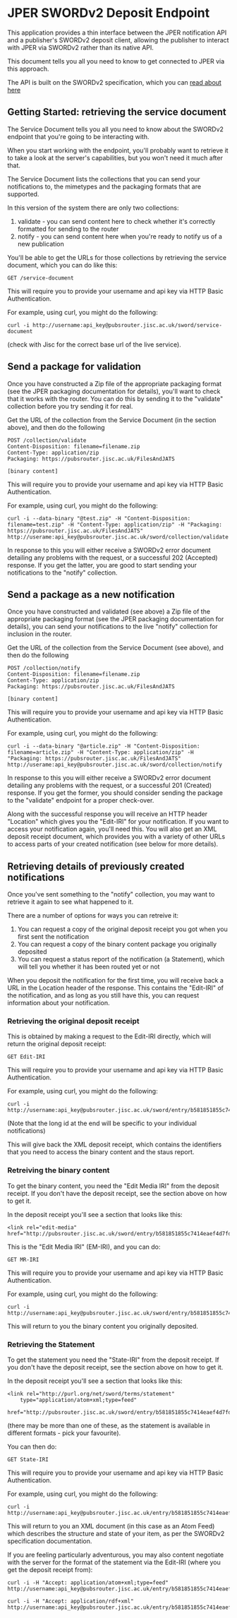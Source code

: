 # JPER SWORDv2 Deposit Endpoint

This application provides a thin interface between the JPER notification API and a publisher's SWORDv2 deposit 
client, allowing the publisher to interact with JPER via SWORDv2 rather than its native API.

This document tells you all you need to know to get connected to JPER via this approach.

The API is built on the SWORDv2 specification, which you can [read about here](http://swordapp.github.io/SWORDv2-Profile/SWORDProfile.html)

## Getting Started: retrieving the service document

The Service Document tells you all you need to know about the SWORDv2 endpoint that you're going to be interacting with.

When you start working with the endpoint, you'll probably want to retrieve it to take a look at the server's capabilities,
but you won't need it much after that.

The Service Document lists the collections that you can send your notifications to, the mimetypes and the packaging formats
that are supported.

In this version of the system there are only two collections:

1. validate - you can send content here to check whether it's correctly formatted for sending to the router
2. notify - you can send content here when you're ready to notify us of a new publication

You'll be able to get the URLs for those collections by retrieving the service document, which you can do like this:

    GET /service-document

This will require you to provide your username and api key via HTTP Basic Authentication.

For example, using curl, you might do the following:

    curl -i http://username:api_key@pubsrouter.jisc.ac.uk/sword/service-document

(check with Jisc for the correct base url of the live service).

## Send a package for validation

Once you have constructed a Zip file of the appropriate packaging format (see the JPER packaging documentation for details),
you'll want to check that it works with the router.  You can do this by sending it to the "validate" collection before you
try sending it for real.

Get the URL of the collection from the Service Document (in the section above), and then do the following

    POST /collection/validate
    Content-Disposition: filename=filename.zip
    Content-Type: application/zip
    Packaging: https://pubsrouter.jisc.ac.uk/FilesAndJATS
    
    [binary content]

This will require you to provide your username and api key via HTTP Basic Authentication.

For example, using curl, you might do the following:

    curl -i --data-binary "@test.zip" -H "Content-Disposition: filename=test.zip" -H "Content-Type: application/zip" -H "Packaging: https://pubsrouter.jisc.ac.uk/FilesAndJATS" http://userame:api_key@pubsrouter.jisc.ac.uk/sword/collection/validate

In response to this you will either receive a SWORDv2 error document detailing any problems with the request, or a
successful 202 (Accepted) response.  If you get the latter, you are good to start sending your notifications to the "notify"
collection.

## Send a package as a new notification

Once you have constructed and validated (see above) a  Zip file of the appropriate packaging format (see the JPER packaging documentation for details),
you can send your notifications to the live "notify" collection for inclusion in the router.

Get the URL of the collection from the Service Document (see above), and then do the following

    POST /collection/notify
    Content-Disposition: filename=filename.zip
    Content-Type: application/zip
    Packaging: https://pubsrouter.jisc.ac.uk/FilesAndJATS
    
    [binary content]

This will require you to provide your username and api key via HTTP Basic Authentication.

For example, using curl, you might do the following:

    curl -i --data-binary "@article.zip" -H "Content-Disposition: filename=article.zip" -H "Content-Type: application/zip" -H "Packaging: https://pubsrouter.jisc.ac.uk/FilesAndJATS" http://userame:api_key@pubsrouter.jisc.ac.uk/sword/collection/notify

In response to this you will either receive a SWORDv2 error document detailing any problems with the request, or a
successful 201 (Created) response.  If you get the former, you should consider sending the package to the "validate"
endpoint for a proper check-over.

Along with the successful response you will receive an HTTP header "Location" which gives you the "Edit-IRI" for your
notification.  If you want to access your notification again, you'll need this.  You will also get an XML deposit receipt
document, which provides you with a variety of other URLs to access parts of your created notification (see below for more
details).


## Retrieving details of previously created notifications

Once you've sent something to the "notify" collection, you may want to retrieve it again to see what happened to it.

There are a number of options for ways you can retreive it:

1. You can request a copy of the original deposit receipt you got when you first sent the notification
2. You can request a copy of the binary content package you originally deposited
3. You can request a status report of the notification (a Statement), which will tell you whether it has been routed yet or not

When you deposit the notification for the first time, you will receive back a URL in the Location header of the response.
This contains the "Edit-IRI" of the notification, and as long as you still have this, you can request information about
your notification.

### Retrieving the original deposit receipt

This is obtained by making a request to the Edit-IRI directly, which will return the original deposit receipt:

    GET Edit-IRI
    
This will require you to provide your username and api key via HTTP Basic Authentication.

For example, using curl, you might do the following:

    curl -i http://username:api_key@pubsrouter.jisc.ac.uk/sword/entry/b581851855c7414eaef4d7fd3f49ed50

(Note that the long id at the end will be specific to your individual notifications)

This will give back the XML deposit receipt, which contains the identifiers that you need to access the binary
content and the staus report.

### Retreiving the binary content

To get the binary content, you need the "Edit Media IRI" from the deposit receipt.  If you don't have the deposit
receipt, see the section above on how to get it.

In the deposit receipt you'll see a section that looks like this:

    <link rel="edit-media" href="http://pubsrouter.jisc.ac.uk/sword/entry/b581851855c7414eaef4d7fd3f49ed50/content"/>

This is the "Edit Media IRI" (EM-IRI), and you can do:

    GET MR-IRI
    
This will require you to provide your username and api key via HTTP Basic Authentication.

For example, using curl, you might do the following:

    curl -i http://username:api_key@pubsrouter.jisc.ac.uk/sword/entry/b581851855c7414eaef4d7fd3f49ed50/content

This will return to you the binary content you originally deposited.


### Retrieving the Statement

To get the statement you need the "State-IRI" from the deposit receipt.  If you don't have the deposit
receipt, see the section above on how to get it.

In the deposit receipt you'll see a section that looks like this:

    <link rel="http://purl.org/net/sword/terms/statement" 
        type="application/atom+xml;type=feed" 
        href="http://pubsrouter.jisc.ac.uk/sword/entry/b581851855c7414eaef4d7fd3f49ed50/statement/atom"/>

(there may be more than one of these, as the statement is available in different formats - pick your favourite).

You can then do:

    GET State-IRI

This will require you to provide your username and api key via HTTP Basic Authentication.

For example, using curl, you might do the following:

    curl -i http://username:api_key@pubsrouter.jisc.ac.uk/entry/b581851855c7414eaef4d7fd3f49ed50/statement/atom

This will return to you an XML document (in this case as an Atom Feed) which describes the structure and state of
your item, as per the SWORDv2 specification documentation.

If you are feeling particularly adventurous, you may also content negotiate with the server for the format of the statement
via the Edit-IRI (where you get the deposit receipt from):

    curl -i -H "Accept: application/atom+xml;type=feed" http://username:api_key@pubsrouter.jisc.ac.uk/entry/b581851855c7414eaef4d7fd3f49ed50
    
    curl -i -H "Accept: application/rdf+xml" http://username:api_key@pubsrouter.jisc.ac.uk/entry/b581851855c7414eaef4d7fd3f49ed50

